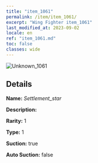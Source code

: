 ```yaml
---
title: "item_1061"
permalink: /item/item_1061/
excerpt: "Wing Fighter item_1061"
last_modified_at: 2023-09-02
locale: en
ref: "item_1061.md"
toc: false
classes: wide
---
```



 ![Unknown_1061](/images/item/Settlement_star_p.png)



## Details

 **Name:** *Settlement_star* 

 **Description:** 

 **Rarity:** 1 

 **Type:** 1 

 **Suction:** true 

 **Auto Suction:** false 


